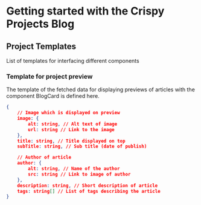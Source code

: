 # Getting started with the Crispy Projects Blog

## Project Templates

List of templates for interfacing different components

### Template for project preview

The template of the fetched data for displaying previews of articles with the component BlogCard is defined here.

```json
{
    // Image which is displayed on preview
    image: {
        alt: string, // Alt text of image
        url: string // Link to the image
    },
    title: string, // Title displayed on top
    subTitle: string, // Sub title (date of publish)

    // Author of article
    author: {
        alt: string, // Name of the author
        src: string // Link to image of author
    },
    description: string, // Short description of article
    tags: string[] // List of tags describing the article
}
```
